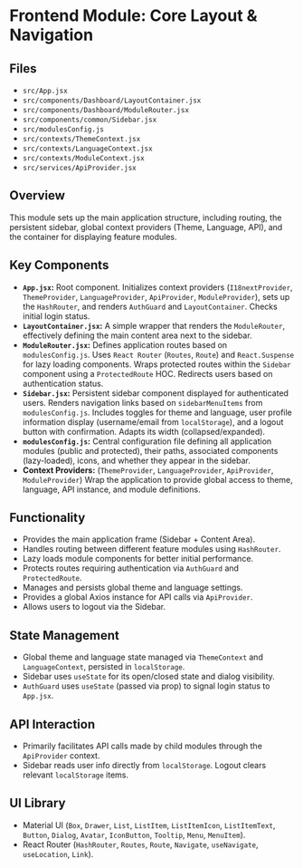 # Frontend Module: Core Layout & Navigation

## Files

*   `src/App.jsx`
*   `src/components/Dashboard/LayoutContainer.jsx`
*   `src/components/Dashboard/ModuleRouter.jsx`
*   `src/components/common/Sidebar.jsx`
*   `src/modulesConfig.js`
*   `src/contexts/ThemeContext.jsx`
*   `src/contexts/LanguageContext.jsx`
*   `src/contexts/ModuleContext.jsx`
*   `src/services/ApiProvider.jsx`

## Overview

This module sets up the main application structure, including routing, the persistent sidebar, global context providers (Theme, Language, API), and the container for displaying feature modules.

## Key Components

*   **`App.jsx`:** Root component. Initializes context providers (`I18nextProvider`, `ThemeProvider`, `LanguageProvider`, `ApiProvider`, `ModuleProvider`), sets up the `HashRouter`, and renders `AuthGuard` and `LayoutContainer`. Checks initial login status.
*   **`LayoutContainer.jsx`:** A simple wrapper that renders the `ModuleRouter`, effectively defining the main content area next to the sidebar.
*   **`ModuleRouter.jsx`:** Defines application routes based on `modulesConfig.js`. Uses `React Router` (`Routes`, `Route`) and `React.Suspense` for lazy loading components. Wraps protected routes within the `Sidebar` component using a `ProtectedRoute` HOC. Redirects users based on authentication status.
*   **`Sidebar.jsx`:** Persistent sidebar component displayed for authenticated users. Renders navigation links based on `sidebarMenuItems` from `modulesConfig.js`. Includes toggles for theme and language, user profile information display (username/email from `localStorage`), and a logout button with confirmation. Adapts its width (collapsed/expanded).
*   **`modulesConfig.js`:** Central configuration file defining all application modules (public and protected), their paths, associated components (lazy-loaded), icons, and whether they appear in the sidebar.
*   **Context Providers:** (`ThemeProvider`, `LanguageProvider`, `ApiProvider`, `ModuleProvider`) Wrap the application to provide global access to theme, language, API instance, and module definitions.

## Functionality

*   Provides the main application frame (Sidebar + Content Area).
*   Handles routing between different feature modules using `HashRouter`.
*   Lazy loads module components for better initial performance.
*   Protects routes requiring authentication via `AuthGuard` and `ProtectedRoute`.
*   Manages and persists global theme and language settings.
*   Provides a global Axios instance for API calls via `ApiProvider`.
*   Allows users to logout via the Sidebar.

## State Management

*   Global theme and language state managed via `ThemeContext` and `LanguageContext`, persisted in `localStorage`.
*   Sidebar uses `useState` for its open/closed state and dialog visibility.
*   `AuthGuard` uses `useState` (passed via prop) to signal login status to `App.jsx`.

## API Interaction

*   Primarily facilitates API calls made by child modules through the `ApiProvider` context.
*   Sidebar reads user info directly from `localStorage`. Logout clears relevant `localStorage` items.

## UI Library

*   Material UI (`Box`, `Drawer`, `List`, `ListItem`, `ListItemIcon`, `ListItemText`, `Button`, `Dialog`, `Avatar`, `IconButton`, `Tooltip`, `Menu`, `MenuItem`).
*   React Router (`HashRouter`, `Routes`, `Route`, `Navigate`, `useNavigate`, `useLocation`, `Link`).
